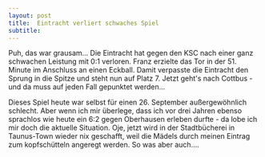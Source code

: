 ```yaml
---
layout: post
title:  Eintracht verliert schwaches Spiel
subtitle:  
---
```


Puh, das war grausam... Die Eintracht hat gegen den KSC nach einer ganz schwachen Leistung mit 0:1 verloren. Franz erzielte das Tor in der 51. Minute im Anschluss an einen Eckball. Damit verpasste die Eintracht den Sprung in die Spitze und steht nun auf Platz 7. Jetzt geht's nach Cottbus - und da muss auf jeden Fall gepunktet werden...

Dieses Spiel heute war selbst für einen 26. September außergewöhnlich schlecht. Aber wenn ich mir überlege, dass ich vor drei Jahren ebenso sprachlos wie heute ein 6:2 gegen Oberhausen erleben durfte - da lobe ich mir doch die aktuelle Situation. Oje, jetzt wird in der Stadtbücherei in Taunus-Town wieder nix geschafft, weil die Mädels durch meinen Eintrag zum kopfschütteln angeregt werden. So was aber auch....
